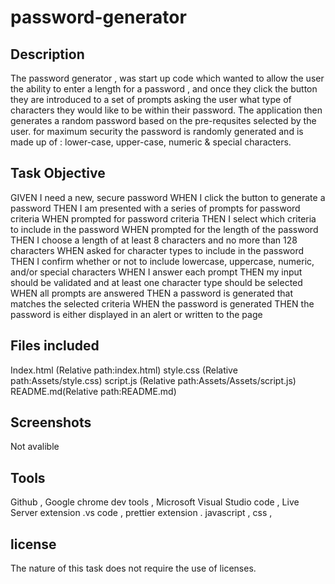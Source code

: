 # password-generator
## Description

The password generator , was start up code which wanted to allow the user the ability to enter a length for a password , and once they click the button they are introduced to a set of prompts asking the user what type of characters they would like to be within their password. The application then generates a random password based on the pre-requsites selected by the user. for maximum security the password is randomly generated and is made up of : lower-case, upper-case, numeric & special characters. 


## Task Objective


GIVEN I need a new, secure password
WHEN I click the button to generate a password
THEN I am presented with a series of prompts for password criteria
WHEN prompted for password criteria
THEN I select which criteria to include in the password
WHEN prompted for the length of the password
THEN I choose a length of at least 8 characters and no more than 128 characters
WHEN asked for character types to include in the password
THEN I confirm whether or not to include lowercase, uppercase, numeric, and/or special characters
WHEN I answer each prompt
THEN my input should be validated and at least one character type should be selected
WHEN all prompts are answered
THEN a password is generated that matches the selected criteria
WHEN the password is generated
THEN the password is either displayed in an alert or written to the page
## Files included

Index.html (Relative path:index.html)
style.css (Relative path:Assets/style.css)
script.js (Relative path:Assets/Assets/script.js)
README.md(Relative path:README.md)

## Screenshots
Not avalible

## Tools

Github ,
Google chrome dev tools ,
Microsoft Visual Studio code ,
Live Server extension .vs code ,
prettier extension .
javascript ,
css ,

## license 
The nature of this task does not require the use of licenses.
